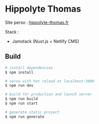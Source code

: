 # Hippolyte Thomas
Site perso : [hippolyte-thomas.fr](https://hippolyte-thomas.fr/)

Stack :
- Jamstack (Nuxt.js + Netlify CMS)

## Build

```bash
# install dependencies
$ npm install

# serve with hot reload at localhost:3000
$ npm run dev

# build for production and launch server
$ npm run build
$ npm run start

# generate static project
$ npm run generate
```
